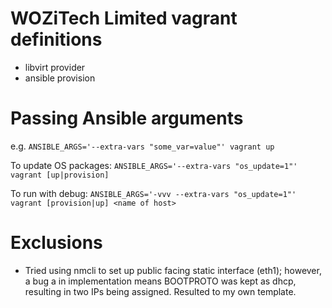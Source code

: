 # WOZiTech Limited vagrant definitions

* libvirt provider
* ansible provision

# Passing Ansible arguments
e.g. `ANSIBLE_ARGS='--extra-vars "some_var=value"' vagrant up`

To update OS packages:
`ANSIBLE_ARGS='--extra-vars "os_update=1"' vagrant [up|provision]`

To run with debug:
`ANSIBLE_ARGS='-vvv --extra-vars "os_update=1"' vagrant [provision|up] <name of host>`

# Exclusions
* Tried using nmcli to set up public facing static interface (eth1); however, a bug a in implementation means BOOTPROTO was kept as dhcp, resulting in two IPs being assigned. Resulted to my own template.